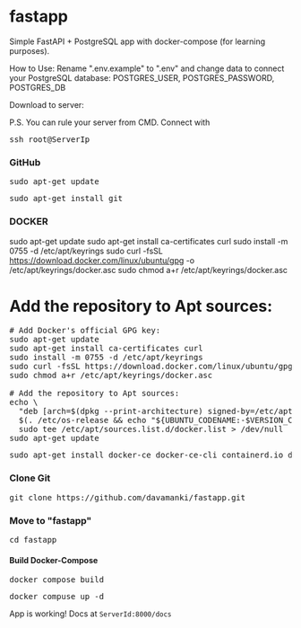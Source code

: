 # fastapp
Simple FastAPI + PostgreSQL app with docker-compose (for learning purposes).

How to Use:
Rename ".env.example" to ".env" and change data to connect your PostgreSQL database:
POSTGRES_USER, POSTGRES_PASSWORD, POSTGRES_DB

Download to server:

P.S. You can rule your server from CMD. Connect with
<pre>ssh root@ServerIp</pre>

### **GitHub**

<pre>sudo apt-get update</pre>
<pre>sudo apt-get install git</pre>

### **DOCKER**
sudo apt-get update
sudo apt-get install ca-certificates curl
sudo install -m 0755 -d /etc/apt/keyrings
sudo curl -fsSL https://download.docker.com/linux/ubuntu/gpg -o /etc/apt/keyrings/docker.asc
sudo chmod a+r /etc/apt/keyrings/docker.asc

# Add the repository to Apt sources:
<pre># Add Docker's official GPG key:
sudo apt-get update
sudo apt-get install ca-certificates curl
sudo install -m 0755 -d /etc/apt/keyrings
sudo curl -fsSL https://download.docker.com/linux/ubuntu/gpg -o /etc/apt/keyrings/docker.asc
sudo chmod a+r /etc/apt/keyrings/docker.asc

# Add the repository to Apt sources:
echo \
  "deb [arch=$(dpkg --print-architecture) signed-by=/etc/apt/keyrings/docker.asc] https://download.docker.com/linux/ubuntu \
  $(. /etc/os-release && echo "${UBUNTU_CODENAME:-$VERSION_CODENAME}") stable" | \
  sudo tee /etc/apt/sources.list.d/docker.list > /dev/null
sudo apt-get update</pre>

<pre>sudo apt-get install docker-ce docker-ce-cli containerd.io docker-buildx-plugin docker-compose-plugin</pre>

### Clone Git
<pre>git clone https://github.com/davamanki/fastapp.git</pre>

### Move to "fastapp"
<pre>cd fastapp</pre>
#### **Build Docker-Compose**
<pre>docker compose build</pre>
<pre>docker compuse up -d</pre>

App is working!
Docs at `ServerId:8000/docs`